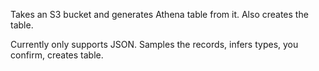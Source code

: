 Takes an S3 bucket and generates Athena table from it. Also creates the table.

Currently only supports JSON. Samples the records, infers types, you confirm, creates table.